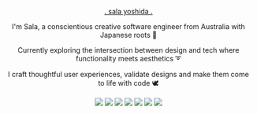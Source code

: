 
 <p align="center"><a href="http://salayoshida.com" style={color:"white"}> . sala yoshida . </a></p>

 <p align="center">I'm Sala, a conscientious creative software engineer from Australia with Japanese roots 🌱 </p>

 <p align="center">Currently exploring the intersection between design and tech where functionality meets aesthetics ➰ </p>

 <p align="center"> I craft thoughtful user experiences, validate designs and make them come to life with code 🕊</p>
  <div align="center">
 
<img align="center" img src="https://img.icons8.com/plumpy/24/000000/javascript.png"/>
<img align="center" img src="https://img.icons8.com/office/24/000000/html.png"/>
<img align="center" img src="https://img.icons8.com/offices/24/000000/css.png"/>
<img align="center" img src="https://img.icons8.com/external-tal-revivo-color-tal-revivo/24/000000/external-react-a-javascript-library-for-building-user-interfaces-logo-color-tal-revivo.png"/>
<img align="center" img src="https://img.icons8.com/external-tal-revivo-shadow-tal-revivo/24/000000/external-redux-an-open-source-javascript-library-for-managing-application-state-logo-shadow-tal-revivo.png"/>
<img align="center" img src="https://img.icons8.com/external-tal-revivo-color-tal-revivo/24/000000/external-nodejs-is-an-open-source-cross-platform-javascript-run-time-environment-logo-color-tal-revivo.png"/>
<img align="center" img src="https://img.icons8.com/color/24/000000/postgreesql.png"/>

</div>

 









